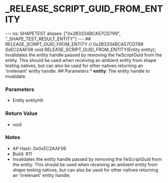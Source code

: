 # _RELEASE_SCRIPT_GUID_FROM_ENTITY

--- ns: SHAPETEST aliases: ["0x2B3334BCA57CD799", "_SHAPE_TEST_RESULT_ENTITY"] --- ## RELEASE_SCRIPT_GUID_FROM_ENTITY  // 0x2B3334BCA57CD799 0xEC2AAF06 void RELEASE_SCRIPT_GUID_FROM_ENTITY(Entity entity);  Invalidates the entity handle passed by removing the fwScriptGuid from the entity. This should be used when receiving an ambient entity from shape testing natives, but can also be used for other natives returning an 'irrelevant' entity handle.  ## Parameters * **entity**: The entity handle to invalidate.

### Parameters
* Entity entityHit

### Return Value
* void

### Notes
* AP Hash: 0x0xEC2AAF06
* Build: 811
* Invalidates the entity handle passed by removing the fwScriptGuid from the entity. This should be used when receiving an ambient entity from shape testing natives, but can also be used for other natives returning an 'irrelevant' entity handle.

